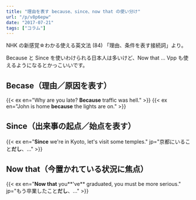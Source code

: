 ```yaml
---
title: "理由を表す because、since、now that の使い分け"
url: "/p/v8p6epw"
date: "2017-07-21"
tags: ["コラム"]
---
```


NHK の新感覚☆わかる使える英文法 (84) 「理由、条件を表す接続詞」より。

Because と Since を使いわけられる日本人は多いけど、Now that ... Vpp も使えるようになるとかっこいいです。


Becase（理由／原因を表す）
----

{{< ex en="Why are you late? **Because** traffic was hell." >}}
{{< ex en="John is home **because** the lights are on." >}}


Since（出来事の起点／始点を表す）
----

{{< ex en="**Since** we're in Kyoto, let's visit some temples." jp="京都にいること**だし**、…" >}}


Now that（今置かれている状況に焦点）
----

{{< ex en="**Now that** you**'ve** graduated, you must be more serious." jp="もう卒業したこと**だし**、…" >}}

